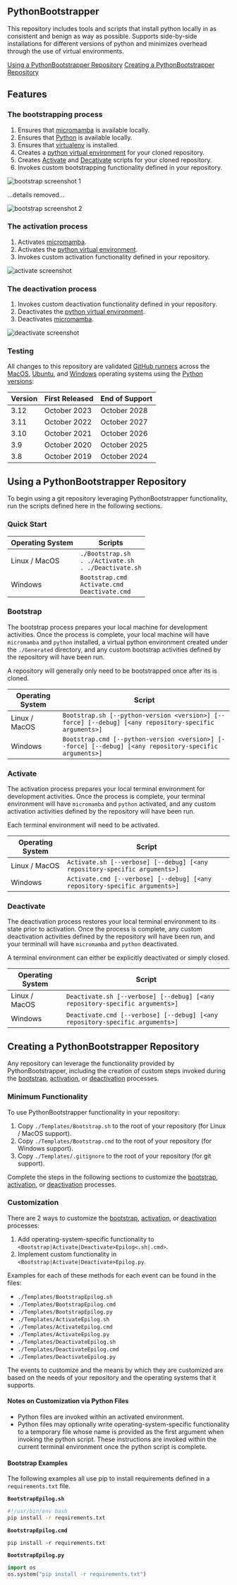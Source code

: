 ## PythonBootstrapper

This repository includes tools and scripts that install python locally in as consistent and benign as way as possible. Supports side-by-side installations for different versions of python and minimizes overhead through the use of virtual environments.

[Using a PythonBootstrapper Repository](#using-a-pythonbootstrapper-repository)
[Creating a PythonBootstrapper Repository](#creating-a-pythonbootstrapper-repository)

## Features

### The bootstrapping process

1) Ensures that [micromamba](https://mamba.readthedocs.io/en/latest/) is available locally.
2) Ensures that [Python](https://python.org) is available locally.
3) Ensures that [virtualenv](https://virtualenv.pypa.io/en/latest/) is installed.
4) Creates a [python virtual environment](https://docs.python.org/3/tutorial/venv.html) for your cloned repository.
5) Creates [Activate](#activate) and [Decativate](#deactivate) scripts for your cloned repository.
6) Invokes custom bootstrapping functionality defined in your repository.

![bootstrap screenshot 1](./Screenshots/Bootstrap1.png)

...details removed...

![bootstrap screenshot 2](./Screenshots/Bootstrap2.png)

### The activation process

1) Activates [micromamba](https://mamba.readthedocs.io/en/latest/).
2) Activates the [python virtual environment](https://docs.python.org/3/tutorial/venv.html).
3) Invokes custom activation functionality defined in your repository.

![activate screenshot](./Screenshots/Activate.png)

### The deactivation process

1) Invokes custom deactivation functionality defined in your repository.
2) Deactivates the [python virtual environment](https://docs.python.org/3/tutorial/venv.html).
3) Deactivates [micromamba](https://mamba.readthedocs.io/en/latest/).

![deactivate screenshot](./Screenshots/Deactivate.png)

### Testing

All changes to this repository are validated [GitHub runners](https://docs.github.com/en/actions/using-github-hosted-runners/about-github-hosted-runners/about-github-hosted-runners#supported-runners-and-hardware-resources) across the [MacOS](https://www.apple.com/macos), [Ubuntu](https://ubuntu.com/), and [Windows](https://www.microsoft.com/en-us/windows) operating systems using the [Python versions](https://www.python.org/downloads/):

| Version | First Released | End of Support |
| --- | --- | --- |
| 3.12 | October 2023 | October 2028 |
| 3.11 | October 2022 | October 2027 |
| 3.10 | October 2021 | October 2026 |
| 3.9 | October 2020 | October 2025 |
| 3.8 | October 2019 | October 2024 |

## Using a PythonBootstrapper Repository

To begin using a git repository leveraging PythonBootstrapper functionality, run the scripts defined here in the following sections.

### Quick Start

| Operating System | Scripts |
| --- | --- |
| Linux / MacOS | `./Bootstrap.sh`<br/>`. ./Activate.sh`<br/>`. ./Deactivate.sh` |
| Windows | `Bootstrap.cmd`<br/>`Activate.cmd`<br/>`Deactivate.cmd` |

### Bootstrap

The bootstrap process prepares your local machine for development activities. Once the process is complete, your local machine will have `micromamba` and `python` installed, a virtual python environment created under the `./Generated` directory, and any custom bootstrap activities defined by the repository will have been run.

A repository will generally only need to be bootstrapped once after its is cloned.

| Operating System | Script |
| --- | --- |
| Linux / MacOS | `Bootstrap.sh [--python-version <version>] [--force] [--debug] [<any repository-specific arguments>]` |
| Windows | `Bootstrap.cmd [--python-version <version>] [--force] [--debug] [<any repository-specific arguments>]` |

### Activate

The activation process prepares your local terminal environment for development activities. Once the process is complete, your terminal environment will have `micromamba` and `python` activated, and any custom activation activities defined by the repository will have been run.

Each terminal environment will need to be activated.

| Operating System | Script |
| --- | --- |
| Linux / MacOS | `Activate.sh [--verbose] [--debug] [<any repository-specific arguments>]` |
| Windows | `Activate.cmd [--verbose] [--debug] [<any repository-specific arguments>]` |

### Deactivate

The deactivation process restores your local terminal environment to its state prior to activation. Once the process is complete, any custom deactivation activities defined by the repository will have been run, and your terminall will have `micromamba` and `python` deactivated.

A terminal environment can either be explicitly deactivated or simply closed.

| Operating System | Script |
| --- | --- |
| Linux / MacOS | `Deactivate.sh [--verbose] [--debug] [<any repository-specific arguments>]` |
| Windows | `Deactivate.cmd [--verbose] [--debug] [<any repository-specific arguments>]` |

## Creating a PythonBootstrapper Repository

Any repository can leverage the functionality provided by PythonBootstrapper, including the creation of custom steps invoked during the [bootstrap](#bootstrap), [activation](#activate), or [deactivation](#deactivate) processes.

### Minimum Functionality

To use PythonBootstrapper functionality in your repository:

1) Copy `./Templates/Bootstrap.sh` to the root of your repository (for Linux / MacOS support).
2) Copy `./Templates/Bootstrap.cmd` to the root of your repository (for Windows support).
3) Copy `./Templates/.gitignore` to the root of your repository (for git support).

Complete the steps in the following sections to customize the [bootstrap](#bootstrap), [activation](#activate), or [deactivation](#deactivate) processes.

### Customization

There are 2 ways to customize the [bootstrap](#bootstrap), [activation](#activate), or [deactivation](#deactivate) processes:

1) Add operating-system-specific functionality to `<Bootstrap|Activate|Deactivate>Epilog<.sh|.cmd>`.
2) Implement custom functionality in `<Bootstrap|Activate|Deactivate>Epilog.py`.

Examples for each of these methods for each event can be found in the files:

- `./Templates/BootstrapEpilog.sh`
- `./Templates/BootstrapEpilog.cmd`
- `./Templates/BootstrapEpilog.py`
- `./Templates/ActivateEpilog.sh`
- `./Templates/ActivateEpilog.cmd`
- `./Templates/ActivateEpilog.py`
- `./Templates/DeactivateEpilog.sh`
- `./Templates/DeactivateEpilog.cmd`
- `./Templates/DeactivateEpilog.py`

The events to customize and the means by which they are customized are based on the needs of your repository and the operating systems that it supports.

#### Notes on Customization via Python Files

- Python files are invoked within an activated environment.
- Python files may optionally write operating-system-specific functionality to a temporary file whose name is provided as the first argument when invoking the python script. These instructions are invoked within the current terminal environment once the python script is complete.

#### Bootstrap Examples

The following examples all use pip to install requirements defined in a `requirements.txt` file.

**`BootstrapEpilog.sh`**
```bash
#!/usr/bin/env bash
pip install -r requirements.txt
```

**`BootstrapEpilog.cmd`**
```batch
pip install -r requirements.txt
```

**`BootstrapEpilog.py`**
```python
import os
os.system("pip install -r requirements.txt")
```
